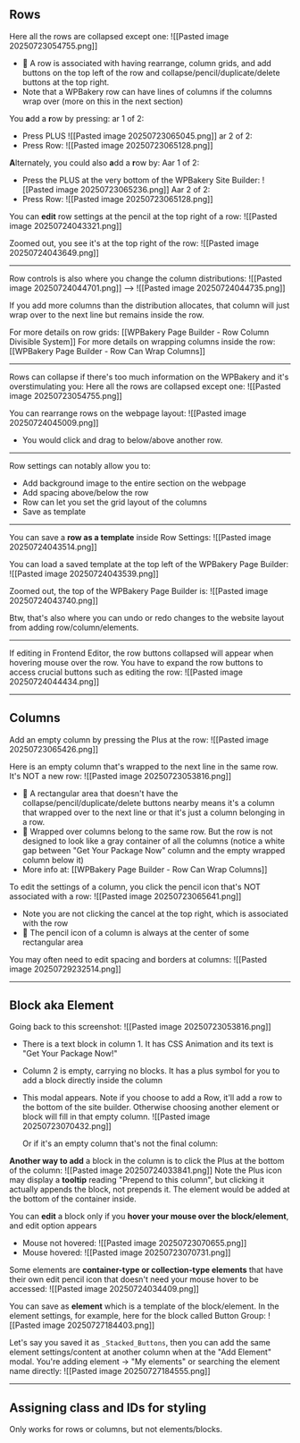 ## Rows

Here all the rows are collapsed except one:
![[Pasted image 20250723054755.png]]
- 👀 A row is associated with having rearrange, column grids, and add buttons on the top left of the row and collapse/pencil/duplicate/delete buttons at the top right.
- Note that a WPBakery row can have lines of columns if the columns wrap over (more on this in the next section)

You **a**dd a **r**ow by pressing:
ar 1 of 2:
- Press PLUS
![[Pasted image 20250723065045.png]]
ar 2 of 2:
- Press Row:
  ![[Pasted image 20250723065128.png]]

**A**lternately, you could also **a**dd a **r**ow by:
Aar 1 of 2:
- Press the PLUS at the very bottom of the WPBakery Site Builder:
  ![[Pasted image 20250723065236.png]]
Aar 2 of 2:
- Press Row:
  ![[Pasted image 20250723065128.png]]

You can **edit** row settings at the pencil at the top right of a row:
![[Pasted image 20250724043321.png]]

Zoomed out, you see it's at the top right of the row:
![[Pasted image 20250724043649.png]]

---

Row controls is also where you change the column distributions:
![[Pasted image 20250724044701.png]]
-->
![[Pasted image 20250724044735.png]]

If you add more columns than the distribution allocates, that column will just wrap over to the next line but remains inside the row.

For more details on row grids: [[WPBakery Page Builder - Row Column Divisible System]]
For more details on wrapping columns inside the row: [[WPBakery Page Builder - Row Can Wrap Columns]]

---

Rows can collapse if there's too much information on the WPBakery and it's overstimulating you:
Here all the rows are collapsed except one:
![[Pasted image 20250723054755.png]]

You can rearrange rows on the webpage layout:
![[Pasted image 20250724045009.png]]
- You would click and drag to below/above another row.

---


Row settings can notably allow you to:
- Add background image to the entire section on the webpage
- Add spacing above/below the row
- Row can let you set the grid layout of the columns
- Save as template

---

You can save a **row as a template** inside Row Settings:
![[Pasted image 20250724043514.png]]

You can load a saved template at the top left of the WPBakery Page Builder:
![[Pasted image 20250724043539.png]]

Zoomed out, the top of the WPBakery Page Builder is:
![[Pasted image 20250724043740.png]]

Btw, that's also where you can undo or redo changes to the website layout from adding row/column/elements.

---

If editing in Frontend Editor, the row buttons collapsed will appear when hovering mouse over the row. You have to expand the row buttons to access crucial buttons such as editing the row:
![[Pasted image 20250724044434.png]]

---


## Columns

Add an empty column by pressing the Plus at the row:
![[Pasted image 20250723065426.png]]

Here is an empty column that's wrapped to the next line in the same row. It's NOT a new row:
![[Pasted image 20250723053816.png]]
- 👀 A rectangular area that doesn't have the collapse/pencil/duplicate/delete buttons nearby means it's a column that wrapped over to the next line or that it's just a column belonging in a row. 
- 👀 Wrapped over columns belong to the same row. But the row is not designed to look like a gray container of all the columns (notice a white gap between "Get Your Package Now" column and the empty wrapped column below it)
- More info at: [[WPBakery Page Builder - Row Can Wrap Columns]]

To edit the settings of a column, you click the pencil icon that's NOT associated with a row:
![[Pasted image 20250723065641.png]]
- Note you are not clicking the cancel at the top right, which is associated with the row
- 👀 The pencil icon of a column is always at the center of some rectangular area

You may often need to edit spacing and borders at columns:
![[Pasted image 20250729232514.png]]

---

## Block aka Element

Going back to this screenshot:
![[Pasted image 20250723053816.png]]
- There is a text block in column 1. It has CSS Animation and its text is "Get Your Package Now!"
- Column 2 is empty, carrying no blocks. It has a plus symbol for you to add a block directly inside the column
- This modal appears. Note if you choose to add a Row, it'll add a row to the bottom of the site builder. Otherwise choosing another element or block will fill in that empty column.
  ![[Pasted image 20250723070432.png]]
  
  Or if it's an empty column that's not the final column:


**Another way to add** a block in the column is to click the Plus at the bottom of the column:
![[Pasted image 20250724033841.png]]
Note the Plus icon may display a **tooltip** reading "Prepend to this column", but clicking it actually appends the block, not prepends it. The element would be added at the bottom of the container inside.


You can **edit** a block only if you **hover your mouse over the block/element**, and edit option appears
- Mouse not hovered:
  ![[Pasted image 20250723070655.png]]
- Mouse hovered:
  ![[Pasted image 20250723070731.png]]


Some elements are **container-type or collection-type elements** that have their own edit pencil icon that doesn't need your mouse hover to be accessed:
![[Pasted image 20250724034409.png]]

You can save as **element** which is a template of the block/element. In the element settings, for example, here for the block called Button Group:
![[Pasted image 20250727184403.png]]

Let's say you saved it as `_Stacked_Buttons`, then you can add the same element settings/content at another column when at the "Add Element" modal. You're adding element -> "My elements" or searching the element name directly:
![[Pasted image 20250727184555.png]]

---

## Assigning class and IDs for styling

Only works for rows or columns, but not elements/blocks.